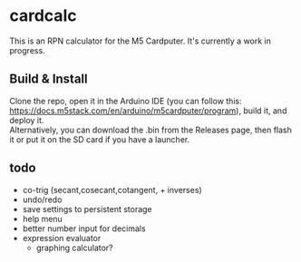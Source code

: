 # cardcalc
This is an RPN calculator for the M5 Cardputer. It's currently a work in progress.

## Build & Install
Clone the repo, open it in the Arduino IDE (you can follow this: https://docs.m5stack.com/en/arduino/m5cardputer/program), build it, and deploy it.  
Alternatively, you can download the .bin from the Releases page, then flash it or put it on the SD card if you have a launcher.

## todo
- co-trig (secant,cosecant,cotangent, + inverses)
- undo/redo
- save settings to persistent storage
- help menu
- better number input for decimals
- expression evaluator
    - graphing calculator?

